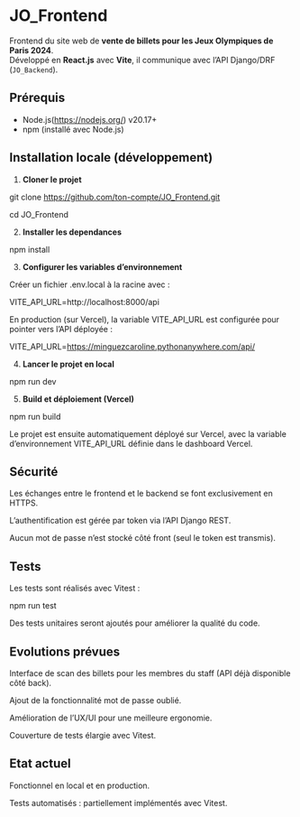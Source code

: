 # JO_Frontend

Frontend du site web de **vente de billets pour les Jeux Olympiques de Paris 2024**.  
Développé en **React.js** avec **Vite**, il communique avec l’API Django/DRF (`JO_Backend`).

## Prérequis

- Node.js(https://nodejs.org/) v20.17+
- npm (installé avec Node.js)  


## Installation locale (développement)

1. **Cloner le projet**

git clone https://github.com/ton-compte/JO_Frontend.git

cd JO_Frontend

2. **Installer les dependances**

npm install

3. **Configurer les variables d’environnement**

Créer un fichier .env.local à la racine avec :

VITE_API_URL=http://localhost:8000/api

En production (sur Vercel), la variable VITE_API_URL est configurée pour pointer vers l’API déployée :

VITE_API_URL=https://minguezcaroline.pythonanywhere.com/api/

4. **Lancer le projet en local**

npm run dev

5. **Build et déploiement (Vercel)**

npm run build

Le projet est ensuite automatiquement déployé sur Vercel, avec la variable d’environnement VITE_API_URL définie dans le dashboard Vercel.

## Sécurité

Les échanges entre le frontend et le backend se font exclusivement en HTTPS.

L’authentification est gérée par token via l’API Django REST.

Aucun mot de passe n’est stocké côté front (seul le token est transmis).

## Tests

Les tests sont réalisés avec Vitest : 

npm run test

Des tests unitaires seront ajoutés pour améliorer la qualité du code.

## Evolutions prévues

Interface de scan des billets pour les membres du staff (API déjà disponible côté back).

Ajout de la fonctionnalité mot de passe oublié.

Amélioration de l’UX/UI pour une meilleure ergonomie.

Couverture de tests élargie avec Vitest.

## Etat actuel

Fonctionnel en local et en production.

Tests automatisés : partiellement implémentés avec Vitest.


